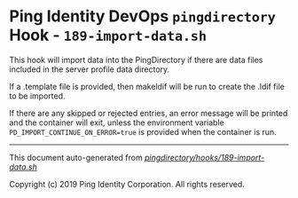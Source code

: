 
# Ping Identity DevOps `pingdirectory` Hook - `189-import-data.sh`
This hook will import data into the PingDirectory if there are data files
included in the server profile data directory.

If a .template file is provided, then makeldif will be run to create the .ldif
file to be imported.

If there are any skipped or rejected entries, an error message will be printed
and the container will exit, unless the environment variable
`PD_IMPORT_CONTINUE_ON_ERROR=true` is provided when the container is run.

---
This document auto-generated from _[pingdirectory/hooks/189-import-data.sh](https://github.com/pingidentity/pingidentity-docker-builds/blob/master/pingdirectory/hooks/189-import-data.sh)_

Copyright (c)  2019 Ping Identity Corporation. All rights reserved.
